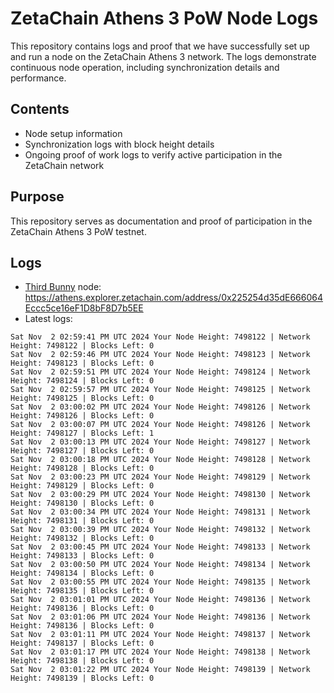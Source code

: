 # ZetaChain Athens 3 PoW Node Logs
This repository contains logs and proof that we have successfully set up and run a node on the ZetaChain Athens 3 network. The logs demonstrate continuous node operation, including synchronization details and performance.

## Contents
- Node setup information
- Synchronization logs with block height details
- Ongoing proof of work logs to verify active participation in the ZetaChain network

## Purpose
This repository serves as documentation and proof of participation in the ZetaChain Athens 3 PoW testnet.

## Logs

- [Third Bunny](https://thirdbunny.xyz/) node: https://athens.explorer.zetachain.com/address/0x225254d35dE666064Eccc5ce16eF1D8bF8D7b5EE
- Latest logs:
```
Sat Nov  2 02:59:41 PM UTC 2024 Your Node Height: 7498122 | Network Height: 7498122 | Blocks Left: 0
Sat Nov  2 02:59:46 PM UTC 2024 Your Node Height: 7498123 | Network Height: 7498123 | Blocks Left: 0
Sat Nov  2 02:59:51 PM UTC 2024 Your Node Height: 7498124 | Network Height: 7498124 | Blocks Left: 0
Sat Nov  2 02:59:57 PM UTC 2024 Your Node Height: 7498125 | Network Height: 7498125 | Blocks Left: 0
Sat Nov  2 03:00:02 PM UTC 2024 Your Node Height: 7498126 | Network Height: 7498126 | Blocks Left: 0
Sat Nov  2 03:00:07 PM UTC 2024 Your Node Height: 7498126 | Network Height: 7498127 | Blocks Left: 1
Sat Nov  2 03:00:13 PM UTC 2024 Your Node Height: 7498127 | Network Height: 7498127 | Blocks Left: 0
Sat Nov  2 03:00:18 PM UTC 2024 Your Node Height: 7498128 | Network Height: 7498128 | Blocks Left: 0
Sat Nov  2 03:00:23 PM UTC 2024 Your Node Height: 7498129 | Network Height: 7498129 | Blocks Left: 0
Sat Nov  2 03:00:29 PM UTC 2024 Your Node Height: 7498130 | Network Height: 7498130 | Blocks Left: 0
Sat Nov  2 03:00:34 PM UTC 2024 Your Node Height: 7498131 | Network Height: 7498131 | Blocks Left: 0
Sat Nov  2 03:00:39 PM UTC 2024 Your Node Height: 7498132 | Network Height: 7498132 | Blocks Left: 0
Sat Nov  2 03:00:45 PM UTC 2024 Your Node Height: 7498133 | Network Height: 7498133 | Blocks Left: 0
Sat Nov  2 03:00:50 PM UTC 2024 Your Node Height: 7498134 | Network Height: 7498134 | Blocks Left: 0
Sat Nov  2 03:00:55 PM UTC 2024 Your Node Height: 7498135 | Network Height: 7498135 | Blocks Left: 0
Sat Nov  2 03:01:01 PM UTC 2024 Your Node Height: 7498136 | Network Height: 7498136 | Blocks Left: 0
Sat Nov  2 03:01:06 PM UTC 2024 Your Node Height: 7498136 | Network Height: 7498136 | Blocks Left: 0
Sat Nov  2 03:01:11 PM UTC 2024 Your Node Height: 7498137 | Network Height: 7498137 | Blocks Left: 0
Sat Nov  2 03:01:17 PM UTC 2024 Your Node Height: 7498138 | Network Height: 7498138 | Blocks Left: 0
Sat Nov  2 03:01:22 PM UTC 2024 Your Node Height: 7498139 | Network Height: 7498139 | Blocks Left: 0
```
